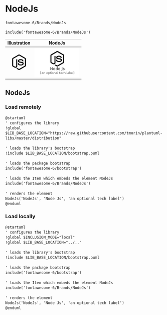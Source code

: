 # NodeJs


```text
fontawesome-6/Brands/NodeJs
```

```text
include('fontawesome-6/Brands/NodeJs')
```



| Illustration | NodeJs |
| :---: | :---: |
| ![illustration for Illustration](../../fontawesome-6/Brands/NodeJs.png) | ![illustration for NodeJs](../../fontawesome-6/Brands/NodeJs.Local.png) |




## NodeJs

### Load remotely
```plantuml
@startuml
' configures the library
!global $LIB_BASE_LOCATION="https://raw.githubusercontent.com/tmorin/plantuml-libs/master/distribution"

' loads the library's bootstrap
!include $LIB_BASE_LOCATION/bootstrap.puml

' loads the package bootstrap
include('fontawesome-6/bootstrap')

' loads the Item which embeds the element NodeJs
include('fontawesome-6/Brands/NodeJs')

' renders the element
NodeJs('NodeJs', 'Node Js', 'an optional tech label')
@enduml
```

### Load locally
```plantuml
@startuml
' configures the library
!global $INCLUSION_MODE="local"
!global $LIB_BASE_LOCATION="../.."

' loads the library's bootstrap
!include $LIB_BASE_LOCATION/bootstrap.puml

' loads the package bootstrap
include('fontawesome-6/bootstrap')

' loads the Item which embeds the element NodeJs
include('fontawesome-6/Brands/NodeJs')

' renders the element
NodeJs('NodeJs', 'Node Js', 'an optional tech label')
@enduml
```

